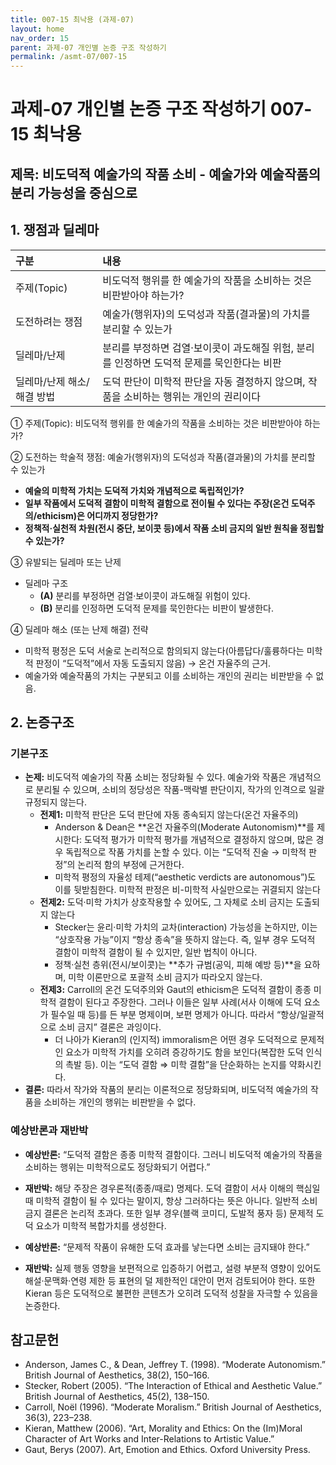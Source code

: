 ```yaml
---
title: 007-15 최낙용 (과제-07)
layout: home
nav_order: 15
parent: 과제-07 개인별 논증 구조 작성하기
permalink: /asmt-07/007-15
---
```


# 과제-07 개인별 논증 구조 작성하기 007-15 최낙용

## 제목: 비도덕적 예술가의 작품 소비 - 예술가와 예술작품의 분리 가능성을 중심으로  

## 1. 쟁점과 딜레마

| 구분 | 내용 |
|:---|:---|
| 주제(Topic) | 비도덕적 행위를 한 예술가의 작품을 소비하는 것은 비판받아야 하는가? |
| 도전하려는 쟁점 | 예술가(행위자)의 도덕성과 작품(결과물)의 가치를 분리할 수 있는가 |
| 딜레마/난제 | 분리를 부정하면 검열·보이콧이 과도해질 위험, 분리를 인정하면 도덕적 문제를 묵인한다는 비판 |
| 딜레마/난제 해소/해결 방법 | 도덕 판단이 미학적 판단을 자동 결정하지 않으며, 작품을 소비하는 행위는 개인의 권리이다 |

① 주제(Topic): 비도덕적 행위를 한 예술가의 작품을 소비하는 것은 비판받아야 하는가?

② 도전하는 학술적 쟁점: 예술가(행위자)의 도덕성과 작품(결과물)의 가치를 분리할 수 있는가

- **예술의 미학적 가치는 도덕적 가치와 개념적으로 독립적인가?**  
- **일부 작품에서 도덕적 결함이 미학적 결함으로 전이될 수 있다는 주장(온건 도덕주의/ethicism)은 어디까지 정당한가?**  
- **정책적‧실천적 차원(전시 중단, 보이콧 등)에서 작품 소비 금지의 일반 원칙을 정립할 수 있는가?**

③ 유발되는 딜레마 또는 난제

- 딜레마 구조
  - **(A)** 분리를 부정하면 검열·보이콧이 과도해질 위험이 있다.
  - **(B)** 분리를 인정하면 도덕적 문제를 묵인한다는 비판이 발생한다.

④ 딜레마 해소 (또는 난제 해결) 전략

- 미학적 평정은 도덕 서술로 논리적으로 함의되지 않는다(아름답다/훌륭하다는 미학적 판정이 “도덕적”에서 자동 도출되지 않음) → 온건 자율주의 근거.
- 예술가와 예술작품의 가치는 구분되고 이를 소비하는 개인의 권리는 비판받을 수 없음.  


## 2. 논증구조

### 기본구조

- **논제:** 비도덕적 예술가의 작품 소비는 정당화될 수 있다. 예술가와 작품은 개념적으로 분리될 수 있으며, 소비의 정당성은 작품-맥락별 판단이지, 작가의 인격으로 일괄 규정되지 않는다.
  - **전제1:** 미학적 판단은 도덕 판단에 자동 종속되지 않는다(온건 자율주의)
    - Anderson & Dean은 **온건 자율주의(Moderate Autonomism)**를 제시한다: 도덕적 평가가 미학적 평가를 개념적으로 결정하지 않으며, 많은 경우 독립적으로 작품 가치를 논할 수 있다. 이는 “도덕적 진술 → 미학적 판정”의 논리적 함의 부정에 근거한다.
	- 미학적 평정의 자율성 테제(“aesthetic verdicts are autonomous”)도 이를 뒷받침한다. 미학적 판정은 비-미학적 사실만으로는 귀결되지 않는다
  - **전제2:** 도덕·미학 가치가 상호작용할 수 있어도, 그 자체로 소비 금지는 도출되지 않는다
    - Stecker는 윤리·미학 가치의 교차(interaction) 가능성을 논하지만, 이는 “상호작용 가능”이지 “항상 종속”을 뜻하지 않는다. 즉, 일부 경우 도덕적 결함이 미학적 결함이 될 수 있지만, 일반 법칙이 아니다.
    - 정책·실천 층위(전시/보이콧)는 **추가 규범(공익, 피해 예방 등)**을 요하며, 미학 이론만으로 포괄적 소비 금지가 따라오지 않는다.
  - **전제3:** Carroll의 온건 도덕주의와 Gaut의 ethicism은 도덕적 결함이 종종 미학적 결함이 된다고 주장한다. 그러나 이들은 일부 사례(서사 이해에 도덕 요소가 필수일 때 등)를 든 부분 명제이며, 보편 명제가 아니다. 따라서 “항상/일괄적으로 소비 금지” 결론은 과잉이다.
      - 더 나아가 Kieran의 (인지적) immoralism은 어떤 경우 도덕적으로 문제적인 요소가 미학적 가치를 오히려 증강하기도 함을 보인다(복잡한 도덕 인식의 촉발 등). 이는 “도덕 결함 ⇒ 미학 결함”을 단순화하는 논지를 약화시킨다.
- **결론:** 따라서 작가와 작품의 분리는 이론적으로 정당화되며, 비도덕적 예술가의 작품을 소비하는 개인의 행위는 비판받을 수 없다. 

### 예상반론과 재반박

- **예상반론:** “도덕적 결함은 종종 미학적 결함이다. 그러니 비도덕적 예술가의 작품을 소비하는 행위는 미학적으로도 정당화되기 어렵다.”

- **재반박:** 해당 주장은 경우론적(종종/때로) 명제다. 도덕 결함이 서사 이해의 핵심일 때 미학적 결함이 될 수 있다는 말이지, 항상 그러하다는 뜻은 아니다. 일반적 소비 금지 결론은 논리적 초과다. 또한 일부 경우(블랙 코미디, 도발적 풍자 등) 문제적 도덕 요소가 미학적 복합가치를 생성한다.

- **예상반론:** “문제적 작품이 유해한 도덕 효과를 낳는다면 소비는 금지돼야 한다.”

- **재반박:** 실제 행동 영향을 보편적으로 입증하기 어렵고, 설령 부분적 영향이 있어도 해설·문맥화·연령 제한 등 표현의 덜 제한적인 대안이 먼저 검토되어야 한다. 또한 Kieran 등은 도덕적으로 불편한 콘텐츠가 오히려 도덕적 성찰을 자극할 수 있음을 논증한다.

## 참고문헌

- Anderson, James C., & Dean, Jeffrey T. (1998). “Moderate Autonomism.” British Journal of Aesthetics, 38(2), 150–166.
- Stecker, Robert (2005). “The Interaction of Ethical and Aesthetic Value.” British Journal of Aesthetics, 45(2), 138–150.
- Carroll, Noël (1996). “Moderate Moralism.” British Journal of Aesthetics, 36(3), 223–238.
- Kieran, Matthew (2006). “Art, Morality and Ethics: On the (Im)Moral Character of Art Works and Inter-Relations to Artistic Value.”
- Gaut, Berys (2007). Art, Emotion and Ethics. Oxford University Press.